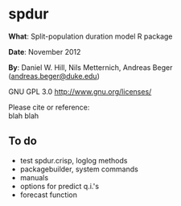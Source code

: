 spdur
===

**What**: Split-population duration model R package

**Date**: November 2012

**By**: Daniel W. Hill, Nils Metternich, Andreas Beger ([andreas.beger@duke.edu](mailto:andreas.beger@duke.edu))

GNU GPL 3.0 <http://www.gnu.org/licenses/> <br />

Please cite or reference:  
blah blah

To do
---

 * test spdur.crisp, loglog methods
 * packagebuilder, system commands
 * manuals
 * options for predict q.i.'s
 * forecast function
